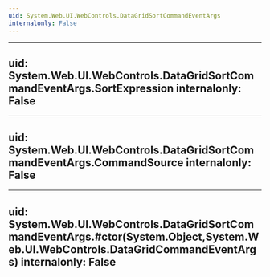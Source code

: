 ```yaml
---
uid: System.Web.UI.WebControls.DataGridSortCommandEventArgs
internalonly: False
---
```


---
uid: System.Web.UI.WebControls.DataGridSortCommandEventArgs.SortExpression
internalonly: False
---

---
uid: System.Web.UI.WebControls.DataGridSortCommandEventArgs.CommandSource
internalonly: False
---

---
uid: System.Web.UI.WebControls.DataGridSortCommandEventArgs.#ctor(System.Object,System.Web.UI.WebControls.DataGridCommandEventArgs)
internalonly: False
---

